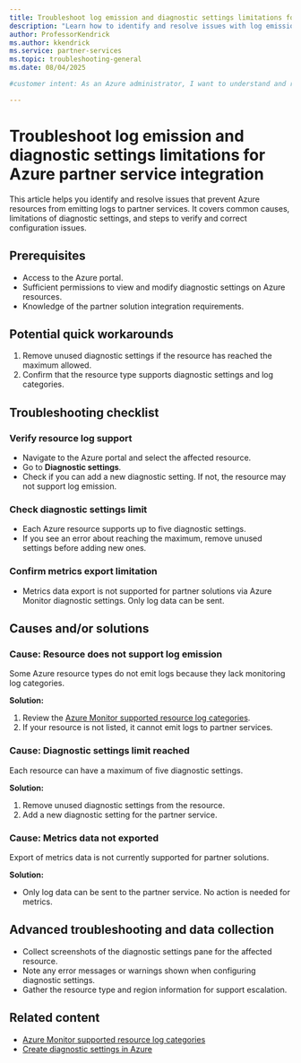 ```yaml
---
title: Troubleshoot log emission and diagnostic settings limitations for Azure partner service integration
description: "Learn how to identify and resolve issues with log emission and diagnostic settings when integrating Azure resources with partner solutions."
author: ProfessorKendrick
ms.author: kkendrick
ms.service: partner-services
ms.topic: troubleshooting-general
ms.date: 08/04/2025

#customer intent: As an Azure administrator, I want to understand and resolve issues with log emission and diagnostic settings for partner service integrations so that I can ensure logs are properly sent and monitored.

---
```


# Troubleshoot log emission and diagnostic settings limitations for Azure partner service integration

This article helps you identify and resolve issues that prevent Azure resources from emitting logs to partner services. It covers common causes, limitations of diagnostic settings, and steps to verify and correct configuration issues.

## Prerequisites

- Access to the Azure portal.
- Sufficient permissions to view and modify diagnostic settings on Azure resources.
- Knowledge of the partner solution integration requirements.

## Potential quick workarounds

1. Remove unused diagnostic settings if the resource has reached the maximum allowed.
2. Confirm that the resource type supports diagnostic settings and log categories.

## Troubleshooting checklist

### Verify resource log support

- Navigate to the Azure portal and select the affected resource.
- Go to **Diagnostic settings**.
- Check if you can add a new diagnostic setting. If not, the resource may not support log emission.

### Check diagnostic settings limit

- Each Azure resource supports up to five diagnostic settings.
- If you see an error about reaching the maximum, remove unused settings before adding new ones.

### Confirm metrics export limitation

- Metrics data export is not supported for partner solutions via Azure Monitor diagnostic settings. Only log data can be sent.

## Causes and/or solutions

### Cause: Resource does not support log emission

Some Azure resource types do not emit logs because they lack monitoring log categories.

**Solution:**
1. Review the [Azure Monitor supported resource log categories](/azure/azure-monitor/essentials/resource-logs-categories).
2. If your resource is not listed, it cannot emit logs to partner services.

### Cause: Diagnostic settings limit reached

Each resource can have a maximum of five diagnostic settings.

**Solution:**
1. Remove unused diagnostic settings from the resource.
2. Add a new diagnostic setting for the partner service.

### Cause: Metrics data not exported

Export of metrics data is not currently supported for partner solutions.

**Solution:**
- Only log data can be sent to the partner service. No action is needed for metrics.

## Advanced troubleshooting and data collection

- Collect screenshots of the diagnostic settings pane for the affected resource.
- Note any error messages or warnings shown when configuring diagnostic settings.
- Gather the resource type and region information for support escalation.

## Related content

- [Azure Monitor supported resource log categories](/azure/azure-monitor/essentials/resource-logs-categories)
- [Create diagnostic settings in Azure](/azure/azure-monitor/essentials/diagnostic-settings)